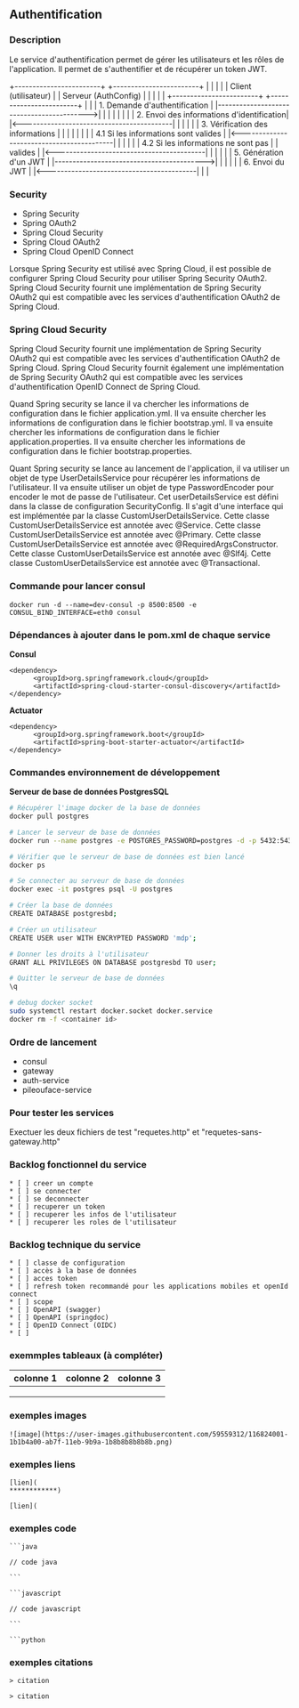 
## Authentification

### Description

Le service d'authentification permet de gérer les utilisateurs et les rôles de l'application. Il permet de s'authentifier et de récupérer un token JWT.


+------------------------+                 +------------------------+
|                        |                 |                        |
|   Client (utilisateur) |                 |   Serveur (AuthConfig)  |
|                        |                 |                        |
+------------------------+                 +------------------------+
|                                           |
|   1. Demande d'authentification             |
|------------------------------------------>|
|                                           |
|                                           |
|                                           |
|   2. Envoi des informations d'identification|
|<------------------------------------------|
|                                           |
|                                           |
|   3. Vérification des informations          |
|                                           |
|                                           |
|                                           |
|        4.1 Si les informations sont valides |
|<------------------------------------------|
|                                           |
|                                           |
|        4.2 Si les informations ne sont pas  |
|            valides                          |
|<------------------------------------------|
|                                           |
|                                           |
|   5. Génération d'un JWT                    |
|------------------------------------------>|
|                                           |
|                                           |
|   6. Envoi du JWT                           |
|<------------------------------------------|
|                                           |


### Security

* Spring Security
* Spring OAuth2
* Spring Cloud Security
* Spring Cloud OAuth2
* Spring Cloud OpenID Connect

Lorsque Spring Security est utilisé avec Spring Cloud, il est possible de configurer Spring Cloud Security pour utiliser Spring Security OAuth2. Spring Cloud Security fournit une implémentation de Spring Security OAuth2 qui est compatible avec les services d'authentification OAuth2 de Spring Cloud.

### Spring Cloud Security

Spring Cloud Security fournit une implémentation de Spring Security OAuth2 qui est compatible avec les services d'authentification OAuth2 de Spring Cloud. Spring Cloud Security fournit également une implémentation de Spring Security OAuth2 qui est compatible avec les services d'authentification OpenID Connect de Spring Cloud.

Quand Spring security se lance il va chercher les informations de configuration dans le fichier application.yml. Il va ensuite chercher les informations de configuration dans le fichier bootstrap.yml. Il va ensuite chercher les informations de configuration dans le fichier application.properties. Il va ensuite chercher les informations de configuration dans le fichier bootstrap.properties.

Quant Spring security se lance au lancement de l'application, il va utiliser un objet de type UserDetailsService pour récupérer les informations de l'utilisateur. Il va ensuite utiliser un objet de type PasswordEncoder pour encoder le mot de passe de l'utilisateur.
Cet userDetailsService est défini dans la classe de configuration SecurityConfig. Il s'agit d'une interface qui est implémentée par la classe CustomUserDetailsService. Cette classe CustomUserDetailsService est annotée avec @Service. Cette classe CustomUserDetailsService est annotée avec @Primary. Cette classe CustomUserDetailsService est annotée avec @RequiredArgsConstructor. Cette classe CustomUserDetailsService est annotée avec @Slf4j. Cette classe CustomUserDetailsService est annotée avec @Transactional.    


### Commande pour lancer consul

`docker run -d --name=dev-consul -p 8500:8500 -e CONSUL_BIND_INTERFACE=eth0 consul`

### Dépendances à ajouter dans le pom.xml de chaque service

**Consul**

    <dependency>
          <groupId>org.springframework.cloud</groupId>
          <artifactId>spring-cloud-starter-consul-discovery</artifactId>
    </dependency>

**Actuator**

    <dependency>
          <groupId>org.springframework.boot</groupId>
          <artifactId>spring-boot-starter-actuator</artifactId>
    </dependency>

### Commandes environnement de développement

**Serveur de base de données PostgresSQL**

```bash 
# Récupérer l'image docker de la base de données
docker pull postgres

# Lancer le serveur de base de données
docker run --name postgres -e POSTGRES_PASSWORD=postgres -d -p 5432:5432 postgres

# Vérifier que le serveur de base de données est bien lancé
docker ps

# Se connecter au serveur de base de données
docker exec -it postgres psql -U postgres

# Créer la base de données
CREATE DATABASE postgresbd;

# Créer un utilisateur
CREATE USER user WITH ENCRYPTED PASSWORD 'mdp';

# Donner les droits à l'utilisateur
GRANT ALL PRIVILEGES ON DATABASE postgresbd TO user;

# Quitter le serveur de base de données
\q

# debug docker socket
sudo systemctl restart docker.socket docker.service
docker rm -f <container id>
````

### Ordre de lancement

* consul
* gateway
* auth-service
* pileouface-service
    
### Pour tester les services

Exectuer les deux fichiers de test "requetes.http" et "requetes-sans-gateway.http"

### Backlog fonctionnel du service

    * [ ] creer un compte
    * [ ] se connecter
    * [ ] se deconnecter
    * [ ] recuperer un token
    * [ ] recuperer les infos de l'utilisateur
    * [ ] recuperer les roles de l'utilisateur

### Backlog technique du service

    * [ ] classe de configuration
    * [ ] accès à la base de données
    * [ ] acces token
    * [ ] refresh token recommandé pour les applications mobiles et openId connect
    * [ ] scope
    * [ ] OpenAPI (swagger)
    * [ ] OpenAPI (springdoc)
    * [ ] OpenID Connect (OIDC)
    * [ ] 

### exemmples tableaux (à compléter)

| colonne 1 | colonne 2 | colonne 3 |
|-----------|-----------|-----------|
|           |           |           |
|           |           |           |
|           |           |           |


### exemples images

    ![image](https://user-images.githubusercontent.com/59559312/116824001-1b1b4a00-ab7f-11eb-9b9a-1b8b8b8b8b8b.png)

### exemples liens

    [lien](
    ************)
    
    [lien](

### exemples code

    ```java 

    // code java

    ```

    ```javascript

    // code javascript

    ```

    ```python

### exemples citations

    > citation
    
    > citation

